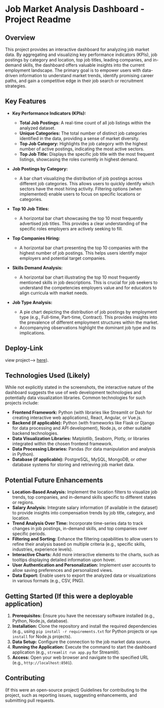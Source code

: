# Job Market Analysis Dashboard - Project Readme

## Overview

This project provides an interactive dashboard for analyzing job market data. By aggregating and visualizing key performance indicators (KPIs), job postings by category and location, top job titles, leading companies, and in-demand skills, the dashboard offers valuable insights into the current employment landscape. The primary goal is to empower users with data-driven information to understand market trends, identify promising career paths, and gain a competitive edge in their job search or recruitment strategies.

## Key Features

* **Key Performance Indicators (KPIs):**
    * **Total Job Postings:** A real-time count of all job listings within the analyzed dataset.
    * **Unique Categories:** The total number of distinct job categories identified in the data, providing a sense of market diversity.
    * **Top Job Category:** Highlights the job category with the highest number of active postings, indicating the most active sectors.
    * **Top Job Title:** Displays the specific job title with the most frequent listings, showcasing the roles currently in highest demand.

* **Job Postings by Category:**
    * A bar chart visualizing the distribution of job postings across different job categories. This allows users to quickly identify which sectors have the most hiring activity. Filtering options (when implemented) enable users to focus on specific locations or categories.

* **Top 10 Job Titles:**
    * A horizontal bar chart showcasing the top 10 most frequently advertised job titles. This provides a clear understanding of the specific roles employers are actively seeking to fill.

* **Top Companies Hiring:**
    * A horizontal bar chart presenting the top 10 companies with the highest number of job postings. This helps users identify major employers and potential target companies.

* **Skills Demand Analysis:**
    * A horizontal bar chart illustrating the top 10 most frequently mentioned skills in job descriptions. This is crucial for job seekers to understand the competencies employers value and for educators to align curricula with market needs.

* **Job Type Analysis:**
    * A pie chart depicting the distribution of job postings by employment type (e.g., Full-time, Part-time, Contract). This provides insights into the prevalence of different employment structures within the market.
    * Accompanying observations highlight the dominant job type and its implications.

## Deploy-Link
 view project--> [here](https://job-market-demand-analysis.streamlit.app/)).

## Technologies Used (Likely)

While not explicitly stated in the screenshots, the interactive nature of the dashboard suggests the use of web development technologies and potentially data visualization libraries. Common technologies for such projects include:

* **Frontend Framework:** Python (with libraries like Streamlit or Dash for creating interactive web applications), React, Angular, or Vue.js.
* **Backend (if applicable):** Python (with frameworks like Flask or Django for data processing and API development), Node.js, or other suitable backend technologies.
* **Data Visualization Libraries:** Matplotlib, Seaborn, Plotly, or libraries integrated within the chosen frontend framework.
* **Data Processing Libraries:** Pandas (for data manipulation and analysis in Python).
* **Database (if applicable):** PostgreSQL, MySQL, MongoDB, or other database systems for storing and retrieving job market data.

## Potential Future Enhancements

* **Location-Based Analysis:** Implement the location filters to visualize job trends, top companies, and in-demand skills specific to different states or regions.
* **Salary Analysis:** Integrate salary information (if available in the dataset) to provide insights into compensation trends by job title, category, and location.
* **Trend Analysis Over Time:** Incorporate time-series data to track changes in job postings, in-demand skills, and top companies over specific periods.
* **Filtering and Sorting:** Enhance the filtering capabilities to allow users to refine their analysis based on multiple criteria (e.g., specific skills, industries, experience levels).
* **Interactive Charts:** Add more interactive elements to the charts, such as tooltips displaying detailed information upon hover.
* **User Authentication and Personalization:** Implement user accounts to allow saving preferences and personalized views.
* **Data Export:** Enable users to export the analyzed data or visualizations in various formats (e.g., CSV, PNG).

## Getting Started (If this were a deployable application)

1.  **Prerequisites:** Ensure you have the necessary software installed (e.g., Python, Node.js, database).
2.  **Installation:** Clone the repository and install the required dependencies (e.g., using `pip install -r requirements.txt` for Python projects or `npm install` for Node.js projects).
3.  **Data Setup:** Configure the connection to the job market data source.
4.  **Running the Application:** Execute the command to start the dashboard application (e.g., `streamlit run app.py` for Streamlit).
5.  **Access:** Open your web browser and navigate to the specified URL (e.g., `http://localhost:8501`).

## Contributing

(If this were an open-source project) Guidelines for contributing to the project, such as reporting issues, suggesting enhancements, and submitting pull requests.
